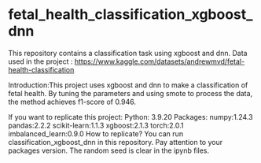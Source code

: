 # fetal_health_classification_xgboost_dnn
This repository contains a classification task using xgboost and dnn.
Data used in the project : https://www.kaggle.com/datasets/andrewmvd/fetal-health-classification

Introduction:This project uses xgboost and dnn to make a classification of fetal health. By tuning the parameters and using smote to process the data, the method achieves f1-score of 0.946.

If you want to replicate this project:
  Python: 3.9.20
  Packages:
    numpy:1.24.3
    pandas:2.2.2
    scikit-learn:1.1.3
    xgboost:2.1.3
    torch:2.0.1
    imbalanced_learn:0.9.0
  How to replicate?
    You can run classification_xgboost_dnn in this repository. Pay attention to your packages version. The random seed is clear in the ipynb files.
